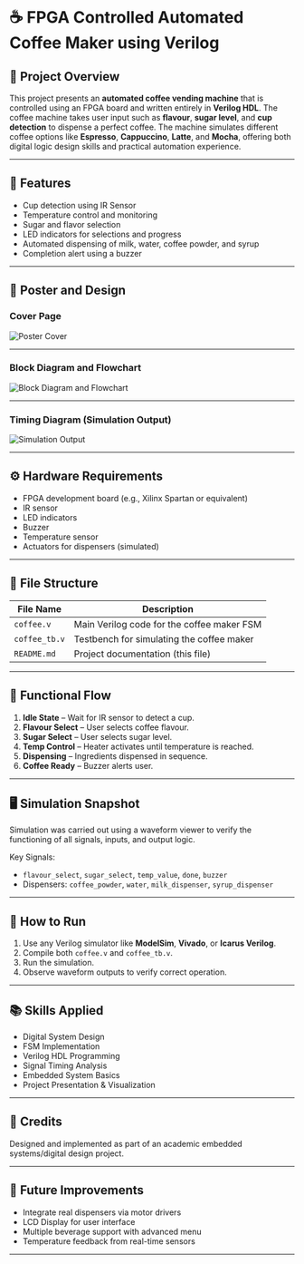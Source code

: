 # ☕ FPGA Controlled Automated Coffee Maker using Verilog

## 📌 Project Overview

This project presents an **automated coffee vending machine** that is controlled using an FPGA board and written entirely in **Verilog HDL**. The coffee machine takes user input such as **flavour**, **sugar level**, and **cup detection** to dispense a perfect coffee. The machine simulates different coffee options like **Espresso**, **Cappuccino**, **Latte**, and **Mocha**, offering both digital logic design skills and practical automation experience.

---

## 🧠 Features

- Cup detection using IR Sensor
- Temperature control and monitoring
- Sugar and flavor selection
- LED indicators for selections and progress
- Automated dispensing of milk, water, coffee powder, and syrup
- Completion alert using a buzzer

---

## 📸 Poster and Design

### Cover Page

![Poster Cover](./f55f72a4-a42d-4f5c-a72c-785ca77fc0ac.jpg)

---

### Block Diagram and Flowchart

![Block Diagram and Flowchart](./26dc4b90-3d81-49f5-8804-b66a2fac4bbf.jpg)

---

### Timing Diagram (Simulation Output)

![Simulation Output](./b62344c5-91ca-4b1d-bdd7-fc183f697f07.jpg)

---

## ⚙️ Hardware Requirements

- FPGA development board (e.g., Xilinx Spartan or equivalent)
- IR sensor
- LED indicators
- Buzzer
- Temperature sensor
- Actuators for dispensers (simulated)

---

## 🧾 File Structure

| File Name         | Description                              |
|------------------|------------------------------------------|
| `coffee.v`        | Main Verilog code for the coffee maker FSM |
| `coffee_tb.v`     | Testbench for simulating the coffee maker  |
| `README.md`       | Project documentation (this file)         |

---

## 🧩 Functional Flow

1. **Idle State** – Wait for IR sensor to detect a cup.
2. **Flavour Select** – User selects coffee flavour.
3. **Sugar Select** – User selects sugar level.
4. **Temp Control** – Heater activates until temperature is reached.
5. **Dispensing** – Ingredients dispensed in sequence.
6. **Coffee Ready** – Buzzer alerts user.

---

## 🖥️ Simulation Snapshot

Simulation was carried out using a waveform viewer to verify the functioning of all signals, inputs, and output logic.

Key Signals:
- `flavour_select`, `sugar_select`, `temp_value`, `done`, `buzzer`
- Dispensers: `coffee_powder`, `water`, `milk_dispenser`, `syrup_dispenser`

---

## 🔧 How to Run

1. Use any Verilog simulator like **ModelSim**, **Vivado**, or **Icarus Verilog**.
2. Compile both `coffee.v` and `coffee_tb.v`.
3. Run the simulation.
4. Observe waveform outputs to verify correct operation.

---

## 📚 Skills Applied

- Digital System Design
- FSM Implementation
- Verilog HDL Programming
- Signal Timing Analysis
- Embedded System Basics
- Project Presentation & Visualization

---

## 🧠 Credits

Designed and implemented as part of an academic embedded systems/digital design project.

---

## 📌 Future Improvements

- Integrate real dispensers via motor drivers
- LCD Display for user interface
- Multiple beverage support with advanced menu
- Temperature feedback from real-time sensors

---

